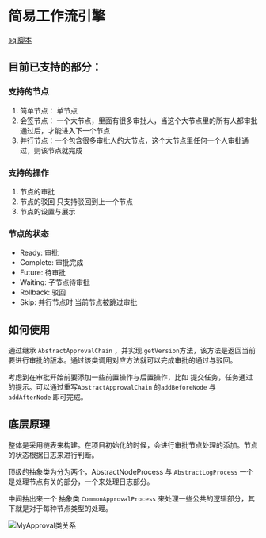 # 简易工作流引擎

[sql脚本](https://github.com/shengchengchao/myApproval/blob/master/approval.sql)

## 目前已支持的部分：

### 支持的节点

1. 简单节点： 单节点
2. 会签节点： 一个大节点，里面有很多审批人，当这个大节点里的所有人都审批通过后，才能进入下一个节点
3. 并行节点：一个包含很多审批人的大节点，这个大节点里任何一个人审批通过，则该节点就完成

### 支持的操作

1. 节点的审批
2. 节点的驳回 只支持驳回到上一个节点
3. 节点的设置与展示

### 节点的状态

* Ready: 审批
* Complete: 审批完成
* Future: 待审批
* Waiting: 子节点待审批
* Rollback: 驳回
* Skip: 并行节点时 当前节点被跳过审批

## 如何使用

通过继承 `AbstractApprovalChain` ，并实现 `getVersion`方法，该方法是返回当前要进行审批的版本。通过该类调用对应方法就可以完成审批的通过与驳回。

考虑到在审批开始前要添加一些前置操作与后置操作，比如 提交任务，任务通过的提示。可以通过重写`AbstractApprovalChain` 的`addBeforeNode` 与`addAfterNode` 即可完成。

## 底层原理

整体是采用链表来构建。在项目初始化的时候，会进行审批节点处理的添加。节点的状态根据日志来进行判断。

顶级的抽象类为分为两个，AbstractNodeProcess 与 `AbstractLogProcess`  一个是处理节点有关的部分，一个来处理日志部分。

中间抽出来一个 抽象类 `CommonApprovalProcess` 来处理一些公共的逻辑部分，其下就是对于每种节点类型的处理。

![MyApproval类关系](https://cdn.jsdelivr.net/gh/shengchengchao/cloudPic@main/20210430151822.png)




